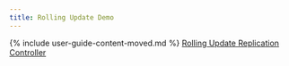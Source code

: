 ```yaml
---
title: Rolling Update Demo
---
```


{% include user-guide-content-moved.md %}
[Rolling Update Replication Controller](/docs/tasks/run-application/rolling-update-replication-controller/)

